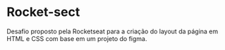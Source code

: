 # Rocket-sect
  Desafio proposto pela Rocketseat para a criação do layout da página em HTML e CSS com base em um projeto do figma.
